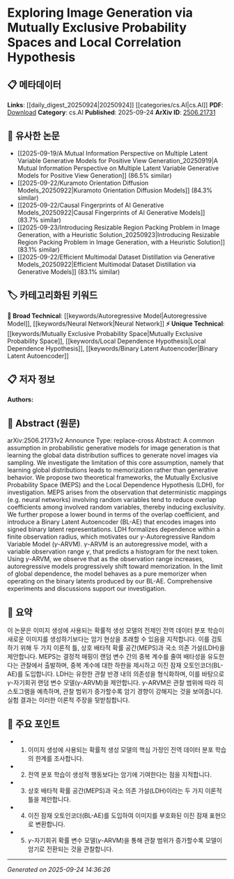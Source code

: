 <!-- KEYWORD_LINKING_METADATA:
{
  "processed_timestamp": "2025-09-24T14:36:26.577278",
  "vocabulary_version": "1.0",
  "selected_keywords": [
    "Mutually Exclusive Probability Space",
    "Local Dependence Hypothesis",
    "Binary Latent Autoencoder",
    "Autoregressive Model",
    "Neural Network"
  ],
  "rejected_keywords": [],
  "similarity_scores": {
    "Mutually Exclusive Probability Space": 0.78,
    "Local Dependence Hypothesis": 0.75,
    "Binary Latent Autoencoder": 0.72,
    "Autoregressive Model": 0.7,
    "Neural Network": 0.68
  },
  "extraction_method": "AI_prompt_based",
  "budget_applied": true,
  "candidates_json": {
    "candidates": [
      {
        "surface": "Mutually Exclusive Probability Space",
        "canonical": "Mutually Exclusive Probability Space",
        "aliases": [
          "MEPS"
        ],
        "category": "unique_technical",
        "rationale": "Introduces a novel theoretical framework that challenges existing generative model assumptions.",
        "novelty_score": 0.85,
        "connectivity_score": 0.65,
        "specificity_score": 0.9,
        "link_intent_score": 0.78
      },
      {
        "surface": "Local Dependence Hypothesis",
        "canonical": "Local Dependence Hypothesis",
        "aliases": [
          "LDH"
        ],
        "category": "unique_technical",
        "rationale": "Presents a new hypothesis that could influence future research on local dependencies in generative models.",
        "novelty_score": 0.82,
        "connectivity_score": 0.6,
        "specificity_score": 0.88,
        "link_intent_score": 0.75
      },
      {
        "surface": "Binary Latent Autoencoder",
        "canonical": "Binary Latent Autoencoder",
        "aliases": [
          "BL-AE"
        ],
        "category": "unique_technical",
        "rationale": "Proposes a new model architecture that could be pivotal in encoding images for generative tasks.",
        "novelty_score": 0.78,
        "connectivity_score": 0.7,
        "specificity_score": 0.85,
        "link_intent_score": 0.72
      },
      {
        "surface": "Autoregressive Model",
        "canonical": "Autoregressive Model",
        "aliases": [
          "AR Model"
        ],
        "category": "broad_technical",
        "rationale": "A fundamental concept in generative modeling that connects with various autoregressive techniques.",
        "novelty_score": 0.45,
        "connectivity_score": 0.88,
        "specificity_score": 0.6,
        "link_intent_score": 0.7
      },
      {
        "surface": "Neural Network",
        "canonical": "Neural Network",
        "aliases": [
          "NN"
        ],
        "category": "broad_technical",
        "rationale": "A core component in the proposed frameworks, facilitating connections with deep learning research.",
        "novelty_score": 0.3,
        "connectivity_score": 0.9,
        "specificity_score": 0.55,
        "link_intent_score": 0.68
      }
    ],
    "ban_list_suggestions": [
      "probabilistic generative models",
      "global data distribution",
      "novel images"
    ]
  },
  "decisions": [
    {
      "candidate_surface": "Mutually Exclusive Probability Space",
      "resolved_canonical": "Mutually Exclusive Probability Space",
      "decision": "linked",
      "scores": {
        "novelty": 0.85,
        "connectivity": 0.65,
        "specificity": 0.9,
        "link_intent": 0.78
      }
    },
    {
      "candidate_surface": "Local Dependence Hypothesis",
      "resolved_canonical": "Local Dependence Hypothesis",
      "decision": "linked",
      "scores": {
        "novelty": 0.82,
        "connectivity": 0.6,
        "specificity": 0.88,
        "link_intent": 0.75
      }
    },
    {
      "candidate_surface": "Binary Latent Autoencoder",
      "resolved_canonical": "Binary Latent Autoencoder",
      "decision": "linked",
      "scores": {
        "novelty": 0.78,
        "connectivity": 0.7,
        "specificity": 0.85,
        "link_intent": 0.72
      }
    },
    {
      "candidate_surface": "Autoregressive Model",
      "resolved_canonical": "Autoregressive Model",
      "decision": "linked",
      "scores": {
        "novelty": 0.45,
        "connectivity": 0.88,
        "specificity": 0.6,
        "link_intent": 0.7
      }
    },
    {
      "candidate_surface": "Neural Network",
      "resolved_canonical": "Neural Network",
      "decision": "linked",
      "scores": {
        "novelty": 0.3,
        "connectivity": 0.9,
        "specificity": 0.55,
        "link_intent": 0.68
      }
    }
  ]
}
-->

# Exploring Image Generation via Mutually Exclusive Probability Spaces and Local Correlation Hypothesis

## 📋 메타데이터

**Links**: [[daily_digest_20250924|20250924]] [[categories/cs.AI|cs.AI]]
**PDF**: [Download](https://arxiv.org/pdf/2506.21731.pdf)
**Category**: cs.AI
**Published**: 2025-09-24
**ArXiv ID**: [2506.21731](https://arxiv.org/abs/2506.21731)

## 🔗 유사한 논문
- [[2025-09-19/A Mutual Information Perspective on Multiple Latent Variable Generative Models for Positive View Generation_20250919|A Mutual Information Perspective on Multiple Latent Variable Generative Models for Positive View Generation]] (86.5% similar)
- [[2025-09-22/Kuramoto Orientation Diffusion Models_20250922|Kuramoto Orientation Diffusion Models]] (84.3% similar)
- [[2025-09-22/Causal Fingerprints of AI Generative Models_20250922|Causal Fingerprints of AI Generative Models]] (83.7% similar)
- [[2025-09-23/Introducing Resizable Region Packing Problem in Image Generation, with a Heuristic Solution_20250923|Introducing Resizable Region Packing Problem in Image Generation, with a Heuristic Solution]] (83.1% similar)
- [[2025-09-22/Efficient Multimodal Dataset Distillation via Generative Models_20250922|Efficient Multimodal Dataset Distillation via Generative Models]] (83.1% similar)

## 🏷️ 카테고리화된 키워드
**🧠 Broad Technical**: [[keywords/Autoregressive Model|Autoregressive Model]], [[keywords/Neural Network|Neural Network]]
**⚡ Unique Technical**: [[keywords/Mutually Exclusive Probability Space|Mutually Exclusive Probability Space]], [[keywords/Local Dependence Hypothesis|Local Dependence Hypothesis]], [[keywords/Binary Latent Autoencoder|Binary Latent Autoencoder]]

## 📋 저자 정보

**Authors:** 

## 📄 Abstract (원문)

arXiv:2506.21731v2 Announce Type: replace-cross 
Abstract: A common assumption in probabilistic generative models for image generation is that learning the global data distribution suffices to generate novel images via sampling. We investigate the limitation of this core assumption, namely that learning global distributions leads to memorization rather than generative behavior. We propose two theoretical frameworks, the Mutually Exclusive Probability Space (MEPS) and the Local Dependence Hypothesis (LDH), for investigation. MEPS arises from the observation that deterministic mappings (e.g. neural networks) involving random variables tend to reduce overlap coefficients among involved random variables, thereby inducing exclusivity. We further propose a lower bound in terms of the overlap coefficient, and introduce a Binary Latent Autoencoder (BL-AE) that encodes images into signed binary latent representations. LDH formalizes dependence within a finite observation radius, which motivates our $\gamma$-Autoregressive Random Variable Model ($\gamma$-ARVM). $\gamma$-ARVM is an autoregressive model, with a variable observation range $\gamma$, that predicts a histogram for the next token. Using $\gamma$-ARVM, we observe that as the observation range increases, autoregressive models progressively shift toward memorization. In the limit of global dependence, the model behaves as a pure memorizer when operating on the binary latents produced by our BL-AE. Comprehensive experiments and discussions support our investigation.

## 📝 요약

이 논문은 이미지 생성에 사용되는 확률적 생성 모델의 전제인 전역 데이터 분포 학습이 새로운 이미지를 생성하기보다는 암기 현상을 초래할 수 있음을 지적합니다. 이를 검토하기 위해 두 가지 이론적 틀, 상호 배타적 확률 공간(MEPS)과 국소 의존 가설(LDH)을 제안합니다. MEPS는 결정적 매핑이 랜덤 변수 간의 중복 계수를 줄여 배타성을 유도한다는 관찰에서 출발하며, 중복 계수에 대한 하한을 제시하고 이진 잠재 오토인코더(BL-AE)를 도입합니다. LDH는 유한한 관찰 반경 내의 의존성을 형식화하며, 이를 바탕으로 $\gamma$-자기회귀 랜덤 변수 모델($\gamma$-ARVM)을 제안합니다. $\gamma$-ARVM은 관찰 범위에 따라 히스토그램을 예측하며, 관찰 범위가 증가할수록 암기 경향이 강해지는 것을 보여줍니다. 실험 결과는 이러한 이론적 주장을 뒷받침합니다.

## 🎯 주요 포인트

- 1. 이미지 생성에 사용되는 확률적 생성 모델의 핵심 가정인 전역 데이터 분포 학습의 한계를 조사합니다.
- 2. 전역 분포 학습이 생성적 행동보다는 암기에 기여한다는 점을 지적합니다.
- 3. 상호 배타적 확률 공간(MEPS)과 국소 의존 가설(LDH)이라는 두 가지 이론적 틀을 제안합니다.
- 4. 이진 잠재 오토인코더(BL-AE)를 도입하여 이미지를 부호화된 이진 잠재 표현으로 변환합니다.
- 5. $\gamma$-자기회귀 확률 변수 모델($\gamma$-ARVM)을 통해 관찰 범위가 증가할수록 모델이 암기로 전환되는 것을 관찰합니다.


---

*Generated on 2025-09-24 14:36:26*